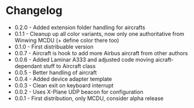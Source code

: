 # Changelog

- 0.2.0 - Added extension folder handling for aircrafts
- 0.1.1 - Cleanup up all color variants, now only one authoritative from Winwing MCDU (+ define color there too)
- 0.1.0 - First distribuable version
- 0.0.7 - Aircraft is hook to add more Airbus aircraft from other authors
- 0.0.6 - Added Laminar A333 and adjusted code moving aicraft-dependant stuff to Aircraft class
- 0.0.5 - Better handling of aircraft
- 0.0.4 - Added device adapter template
- 0.0.3 - Clean exit on keyboard interrupt
- 0.0.2 - Uses X-Plane UDP beacon for configuration
- 0.0.1 - First distribution, only MCDU, consider alpha release
